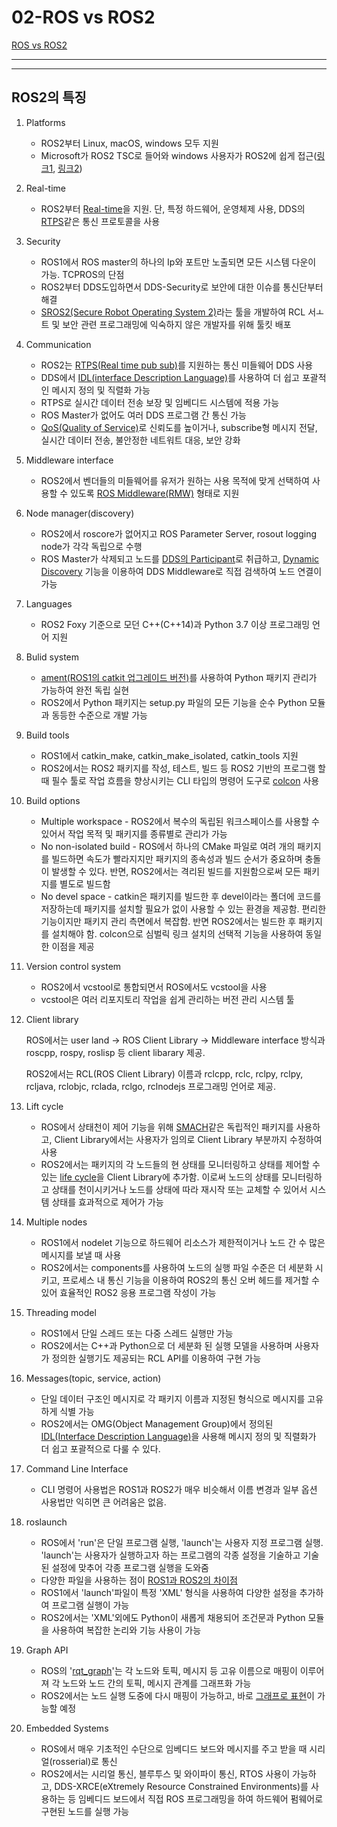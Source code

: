 # 02-ROS vs ROS2

[ROS vs ROS2](02-ROS%20vs%20ROS2%205bc9f5d7ec2648d9876afe95ecc473c6/ROS%20vs%20ROS2%20049647e06aa54d77a7bd04bb5c2f3fa0.csv)

---

---

## ROS2의 특징

1. Platforms
    - ROS2부터 Linux, macOS, windows 모두 지원
    - Microsoft가 ROS2 TSC로 들어와 windows 사용자가 ROS2에 쉽게 접근([링크1](https://microsoft.github.io/Win-RoS-Landing-Page/), [링크2](https://ms-iot.github.io/ROSOnWindows/))
2. Real-time
    - ROS2부터 [Real-time](http://design.ros2.org/articles/realtime_background.html)을 지원. 단, 특정 하드웨어, 운영체제 사용, DDS의 [RTPS](https://www.omg.org/spec/DDSI-RTPS/About-DDSI-RTPS/)같은 통신 프로토콜을 사용
3. Security
    - ROS1에서 ROS master의 하나의 Ip와 포트만 노출되면 모든 시스템 다운이 가능. TCPROS의 단점
    - ROS2부터 DDS도입하면서 DDS-Security로 보안에 대한 이슈를 통신단부터 해결
    - [SROS2(Secure Robot Operating System 2)](https://github.com/ros2/sros2)라는 툴을 개발하여 RCL 서ㅗ트 및 보안 관련 프로그래밍에 익숙하지 않은 개발자를 위해 툴킷 배포
4. Communication
    - ROS2는 [RTPS(Real time pub sub)](https://en.wikipedia.org/wiki/Data_Distribution_Service)를 지원하는 통신 미들웨어 DDS 사용
    - DDS에서 [IDL(interface Description Language)](https://en.wikipedia.org/wiki/Interface_description_language)를 사용하여 더 쉽고 포괄적인 메시지 정의 및 직렬화 가능
    - RTPS로 실시간 데이터 전송 보장 및 임베디드 시스템에 적용 가능
    - ROS Master가 없어도 여러 DDS 프로그램 간 통신 가능
    - [QoS(Quality of Service)](https://index.ros.org/doc/ros2/Concepts/About-Quality-of-Service-Settings/)로 신뢰도를 높이거나, subscribe형 메시지 전달, 실시간 데이터 전송, 불안정한 네트워트 대응, 보안 강화
5. Middleware interface
    - ROS2에서 벤더들의 미들웨어를 유저가 원하는 사용 목적에 맞게 선택하여 사용할 수 있도록 [ROS Middleware(RMW)](http://design.ros2.org/articles/ros_middleware_interface.html) 형태로 지원
6. Node manager(discovery)
    - ROS2에서 roscore가 없어지고 ROS Parameter Server, rosout logging node가 각각 독립으로 수행
    - ROS Master가 삭제되고 노드를 [DDS의 Participant](http://design.ros2.org/articles/Node_to_Participant_mapping.html)로 취급하고, [Dynamic Discovery](http://design.ros2.org/articles/discovery_and_negotiation.html) 기능을 이용하여 DDS  Middleware로 직접 검색하여 노드 연결이 가능
7. Languages
    - ROS2 Foxy 기준으로 모던 C++(C++14)과 Python 3.7 이상 프로그래밍 언어 지원
8. Bulid system
    - [ament(ROS1의 catkit 업그레이드 버전)](http://design.ros2.org/articles/ament.html)를 사용하여 Python 패키지 관리가 가능하여 완전 독립 실현
    - ROS2에서 Python 패키지는 setup.py 파일의 모든 기능을 순수 Python 모듈과 동등한 수준으로 개발 가능
9. Build tools
    - ROS1에서 catkin_make, catkin_make_isolated, catkin_tools 지원
    - ROS2에서는 ROS2 패키지를 작성, 테스트, 빌드 등 ROS2 기반의 프로그램 할 때 필수 툴로 작업 흐름을 향상시키는 CLI 타입의 명령어 도구로 [colcon](https://colcon.readthedocs.io/en/released/index.html) 사용
10. Build options
    - Multiple workspace - ROS2에서 복수의 독립된 워크스페이스를 사용할 수 있어서 작업 목적 및 패키지를 종류별로 관리가 가능
    - No non-isolated build - ROS에서 하나의 CMake 파일로 여려 개의 패키지를 빌드하면 속도가 빨라지지만 패키지의 종속성과 빌드 순서가 중요하며 충돌이 발생할 수 있다. 반면, ROS2에서는 격리된 빌드를 지원함으로써 모든 패키지를 별도로 빌드함
    - No devel space - catkin은 패키지를 빌드한 후 devel이라는 폴더에 코드를 저장하는데 패키지를 설치할 필요가 없이 사용할 수 있는 환경을 제공함. 편리한 기능이지만 패키지 관리 측면에서 복잡함. 반면 ROS2에서는 빌드한 후 패키지를 설치해야 함. colcon으로 심벌릭 링크 설치의 선택적 기능을 사용하여 동일한 이점을 제공
11. Version control system
    - ROS2에서 vcstool로 통합되면서 ROS에서도 vcstool을 사용
    - vcstool은 여러 리포지토리 작업을 쉽게 관리하는 버전 관리 시스템 툴
12. Client library

    ROS에서는 user land → ROS Client Library → Middleware interface 방식과 roscpp, rospy, roslisp 등 client libarary 제공.

    ROS2에서는 RCL(ROS Client Library) 이름과 rclcpp, rclc, rclpy, rclpy, rcljava, rclobjc, rclada, rclgo, rclnodejs 프로그래밍 언어로 제공.

13. Lift cycle
    - ROS에서 상태천이 제어 기능을 위해 [SMACH](http://wiki.ros.org/smach)같은 독립적인 패키지를 사용하고, Client Library에서는 사용자가 임의로 Client Library 부분까지 수정하여 사용
    - ROS2에서는 패키지의 각 노드들의 현 상태를 모니터링하고 상태를 제어할 수 있는 [life cycle](http://design.ros2.org/articles/node_lifecycle.html)을 Client Library에 추가함. 이로써 노드의 상태를 모니터링하고 상태를 천이시키거나 노드를 상태에 따라 재시작 또는 교체할 수 있어서 시스템 상태를 효과적으로 제어가 가능
14. Multiple nodes
    - ROS1에서 nodelet 기능으로 하드웨어 리소스가 제한적이거나 노드 간 수 많은 메시지를 보낼 때 사용
    - ROS2에서는 components를 사용하여 노드의 실행 파일 수준은 더 세분화 시키고, 프로세스 내 통신 기능을 이용하여 ROS2의 통신 오버 헤드를 제거할 수 있어 효율적인 ROS2 응용 프로그램 작성이 가능
15. Threading model
    - ROS1에서 단일 스레드 또는 다중 스레드 실행만 가능
    - ROS2에서는 C++과 Python으로 더 세분화 된 실행 모델을 사용하며 사용자가 정의한 실행기도 제공되는 RCL API를 이용하여 구현 가능
16. Messages(topic, service, action)
    - 단일 데이터 구조인 메시지로 각 패키지 이름과 지정된 형식으로 메시지를 고유하게 식별 가능
    - ROS2에서는 OMG(Object Management Group)에서 정의된 [IDL(Interface Description Language)](http://design.ros2.org/articles/idl_interface_definition.html)을 사용해 메시지 정의 및 직렬화가 더 쉽고 포괄적으로 다룰 수 있다.
17. Command Line Interface
    - CLI 명령어 사용법은 ROS1과 ROS2가 매우 비슷해서 이름 변경과 일부 옵션 사용법만 익히면 큰 어려움은 없음.
18. roslaunch
    - ROS에서 'run'은 단일 프로그램 실행, 'launch'는 사용자 지정 프로그램 실행. 'launch'는 사용자가 실행하고자 하는 프로그램의 각종 설정을 기술하고 기술된 설정에 맞추어 각종 프로그램 실행을 도와줌
    - 다양한 파일을 사용하는 점이 [ROS1과 ROS2의 차이점](http://design.ros2.org/articles/roslaunch.html)
    - ROS1에서 'launch'파일이 특정 'XML' 형식을 사용하여 다양한 설정을 추가하여 프로그램 실행이 가능
    - ROS2에서는 'XML'외에도 Python이 새롭게 채용되어 조건문과 Python 모듈을 사용하여 복잡한 논리와 기능 사용이 가능
19. Graph API
    - ROS의 '[rqt_graph](http://wiki.ros.org/rqt_graph)'는 각 노드와 토픽, 메시지 등 고유 이름으로 매핑이 이루어져 각 노드와 노드 간의 토픽, 메시지 관계를 그래프화 가능
    - ROS2에서는 노드 실행 도중에 다시 매핑이 가능하고, 바로 [그래프로 표현](https://index.ros.org/doc/ros2/Concepts/)이 가능할 예정
20. Embedded Systems
    - ROS에서 매우 기초적인 수단으로 임베디드 보드와 메시지를 주고 받을 때 시리얼(rosserial)로 통신
    - ROS2에서는 시리얼 통신, 블루투스 및 와이파이 통신, RTOS 사용이 가능하고, DDS-XRCE(eXtremely Resource Constrained Environments)를 사용하는 등 임베디드 보드에서 직접 ROS 프로그래밍을 하여 하드웨어 펌웨어로 구현된 노드를 실행 가능